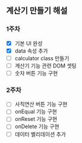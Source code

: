 ## 계산기 만들기 해설

### 1주차
- [x] 기본 UI 완성
- [x] data 속성 추가
- [ ] calculator class 만들기
- [ ] 계산기 기능 관련 DOM 셋팅
- [ ] 숫자 버튼 기능 구현

### 2주차
- [ ] 사칙연산 버튼 기능 구현
- [ ] onEqual 기능 구현
- [ ] onReset 기능 구현
- [ ] onDelete 기능 구현
- [ ] 데이터 벨리데이션 추가